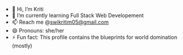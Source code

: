 - 👋 Hi, I’m Kriti
- 🌱 I’m currently learning Full Stack Web Developement
- 📫 Reach me @swikritim05@gmail.com
- 😄 Pronouns: she/her
- ⚡ Fun fact: This profile contains the blueprints for world domination (mostly)

<!---
swikritimukherjee/swikritimukherjee is a ✨ special ✨ repository because its `README.md` (this file) appears on your GitHub profile.
You can click the Preview link to take a look at your changes.
--->
